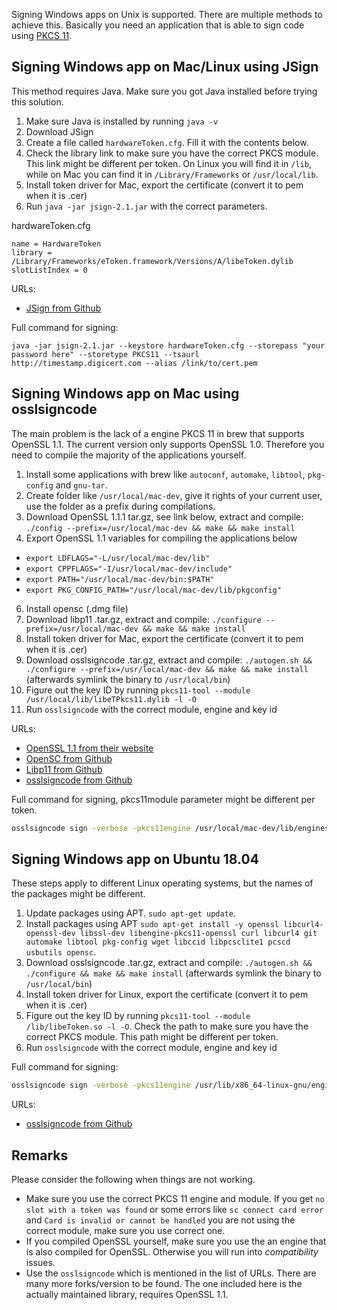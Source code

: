 Signing Windows apps on Unix is supported. There are multiple methods to achieve this. Basically you need an application
that is able to sign code using [PKCS 11](https://en.wikipedia.org/wiki/PKCS_11).

## Signing Windows app on Mac/Linux using JSign

This method requires Java. Make sure you got Java installed before trying this solution.

1. Make sure Java is installed by running `java -v`
2. Download JSign
3. Create a file called `hardwareToken.cfg`. Fill it with the contents below.
4. Check the library link to make sure you have
the correct PKCS module. This link might be different per token. On Linux you will find it in `/lib`, while on Mac you 
can find it in `/Library/Frameworks` or `/usr/local/lib`.
5. Install token driver for Mac, export the certificate (convert it to pem when it is .cer)
6. Run `java -jar jsign-2.1.jar` with the correct parameters.

hardwareToken.cfg
```
name = HardwareToken
library = /Library/Frameworks/eToken.framework/Versions/A/libeToken.dylib
slotListIndex = 0
```

URLs:
- [JSign from Github](https://github.com/ebourg/jsign/releases) 

Full command for signing:
```
java -jar jsign-2.1.jar --keystore hardwareToken.cfg --storepass "your password here" --storetype PKCS11 --tsaurl http://timestamp.digicert.com --alias /link/to/cert.pem
```

## Signing Windows app on Mac using osslsigncode

The main problem is the lack of a engine PKCS 11 in brew that supports OpenSSL 1.1. The current version only supports
OpenSSL 1.0. Therefore you need to compile the majority of the applications yourself.

1. Install some applications with brew like `autoconf`, `automake`, `libtool`, `pkg-config` and `gnu-tar`.
2. Create folder like `/usr/local/mac-dev`, give it rights of your current user, use the folder as a prefix during compilations.
4. Download OpenSSL 1.1.1 tar.gz, see link below, extract and compile: `./config --prefix=/usr/local/mac-dev && make && make install`
5. Export OpenSSL 1.1 variables for compiling the applications below
  - `export LDFLAGS="-L/usr/local/mac-dev/lib"`
  - `export CPPFLAGS="-I/usr/local/mac-dev/include"`
  - `export PATH="/usr/local/mac-dev/bin:$PATH"`
  - `export PKG_CONFIG_PATH="/usr/local/mac-dev/lib/pkgconfig"`
6. Install opensc (.dmg file)
7. Download libp11 .tar.gz, extract and compile: `./configure --prefix=/usr/local/mac-dev && make && make install`
8. Install token driver for Mac, export the certificate (convert it to pem when it is .cer)
9. Download osslsigncode .tar.gz, extract and compile: `./autogen.sh && ./configure --prefix=/usr/local/mac-dev && make && make install` (afterwards symlink the binary to `/usr/local/bin`)
10. Figure out the key ID by running `pkcs11-tool --module /usr/local/lib/libeTPkcs11.dylib -l -O`
11. Run `osslsigncode` with the correct module, engine and key id

URLs:
- [OpenSSL 1.1 from their website](https://www.openssl.org/source/)
- [OpenSC from Github](https://github.com/OpenSC/OpenSC/releases)
- [Libp11 from Github](https://github.com/OpenSC/libp11/releases)
- [osslsigncode from Github](https://github.com/mtrojnar/osslsigncode)

Full command for signing, pkcs11module parameter might be different per token.

```sh
osslsigncode sign -verbose -pkcs11engine /usr/local/mac-dev/lib/engines-1.1/libpkcs11.dylib -pkcs11module /usr/local/lib/libeTPkcs11.dylib -h sha256 -n app-name -t https://timestamp.verisign.com/scripts/timestamp.dll -certs /link/to/cert.pem -key 'key-id-here' -pass 'password' -in /link/to/app.exe -out /link/to/app.signed.exe
```

## Signing Windows app on Ubuntu 18.04

These steps apply to different Linux operating systems, but the names of the packages might be different.

1. Update packages using APT. `sudo apt-get update`.
2. Install packages using APT `sudo apt-get install -y openssl libcurl4-openssl-dev libssl-dev libengine-pkcs11-openssl curl libcurl4 git automake libtool pkg-config wget libccid libpcsclite1 pcscd usbutils opensc`.
3. Download osslsigncode .tar.gz, extract and compile: `./autogen.sh && ./configure && make && make install` (afterwards symlink the binary to `/usr/local/bin`)
4. Install token driver for Linux, export the certificate (convert it to pem when it is .cer)
5. Figure out the key ID by running `pkcs11-tool --module /lib/libeToken.so -l -O`. Check the path to make sure you have
the correct PKCS module. This path might be different per token.
5. Run `osslsigncode` with the correct module, engine and key id

Full command for signing:
```sh
osslsigncode sign -verbose -pkcs11engine /usr/lib/x86_64-linux-gnu/engines-1.1/pkcs11.so -pkcs11module /lib/libeToken.so -h sha256 -n app-name -t https://timestamp.verisign.com/scripts/timestamp.dll -certs /link/to/cert.pem -key 'key-id-here' -pass 'password' -in /link/to/app.exe -out /link/to/app.signed.exe
```

URLs:
- [osslsigncode from Github](https://github.com/mtrojnar/osslsigncode)

## Remarks

Please consider the following when things are not working.

- Make sure you use the correct PKCS 11 engine and module. If you get `no slot with a token was found` or some errors 
  like `sc connect card error` and `Card is invalid or cannot be handled` you are not using the correct module, make 
  sure you use correct one.
- If you compiled OpenSSL yourself, make sure you use the an engine that is also compiled for OpenSSL. Otherwise you 
  will run into *compatibility* issues.
- Use the `osslsigncode` which is mentioned in the list of URLs. There are many more forks/version to be found. The one
  included here is the actually maintained library, requires OpenSSL 1.1. 
